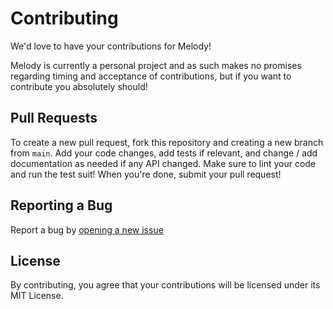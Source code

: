 # Contributing

We'd love to have your contributions for Melody!

Melody is currently a personal project and as such makes no promises regarding timing and acceptance of contributions,
but if you want to contribute you absolutely should!

## Pull Requests

To create a new pull request, fork this repository and creating a new branch from `main`. 
Add your code changes, add tests if relevant, and change / add documentation as needed if any API changed.
Make sure to lint your code and run the test suit!
When you're done, submit your pull request!

## Reporting a Bug

Report a bug by [opening a new issue](https://github.com/yoav-lavi/melody/issues)

## License

By contributing, you agree that your contributions will be licensed under its MIT License.
